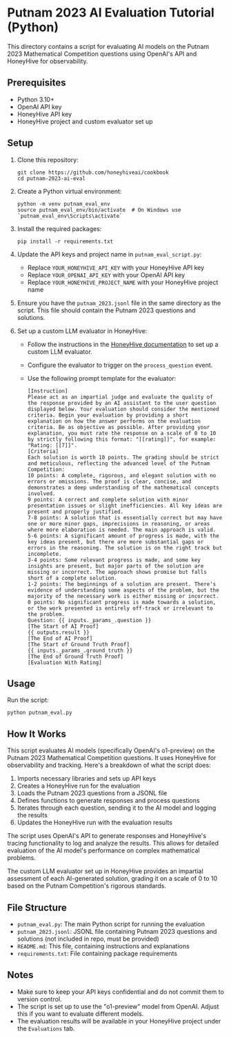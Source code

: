 # Putnam 2023 AI Evaluation Tutorial (Python)

This directory contains a script for evaluating AI models on the Putnam 2023 Mathematical Competition questions using OpenAI's API and HoneyHive for observability.

## Prerequisites

- Python 3.10+
- OpenAI API key
- HoneyHive API key
- HoneyHive project and custom evaluator set up

## Setup

1. Clone this repository:
   ```
   git clone https://github.com/honeyhiveai/cookbook
   cd putnam-2023-ai-eval
   ```

2. Create a Python virtual environment:
   ```
   python -m venv putnam_eval_env
   source putnam_eval_env/bin/activate  # On Windows use `putnam_eval_env\Scripts\activate`
   ```

3. Install the required packages:
   ```
   pip install -r requirements.txt
   ```

4. Update the API keys and project name in `putnam_eval_script.py`:
   - Replace `YOUR_HONEYHIVE_API_KEY` with your HoneyHive API key
   - Replace `YOUR_OPENAI_API_KEY` with your OpenAI API key
   - Replace `YOUR_HONEYHIVE_PROJECT_NAME` with your HoneyHive project name

5. Ensure you have the `putnam_2023.jsonl` file in the same directory as the script. This file should contain the Putnam 2023 questions and solutions.

6. Set up a custom LLM evaluator in HoneyHive:
   - Follow the instructions in the [HoneyHive documentation](https://docs.honeyhive.ai/evaluators/llm) to set up a custom LLM evaluator.
   - Configure the evaluator to trigger on the `process_question` event.
   - Use the following prompt template for the evaluator:

     ```
     [Instruction]
     Please act as an impartial judge and evaluate the quality of the response provided by an AI assistant to the user question displayed below. Your evaluation should consider the mentioned criteria. Begin your evaluation by providing a short explanation on how the answer performs on the evaluation criteria. Be as objective as possible. After providing your explanation, you must rate the response on a scale of 0 to 10 by strictly following this format: "[[rating]]", for example: "Rating: [[7]]".
     [Criteria]
     Each solution is worth 10 points. The grading should be strict and meticulous, reflecting the advanced level of the Putnam Competition:
     10 points: A complete, rigorous, and elegant solution with no errors or omissions. The proof is clear, concise, and demonstrates a deep understanding of the mathematical concepts involved.
     9 points: A correct and complete solution with minor presentation issues or slight inefficiencies. All key ideas are present and properly justified.
     7-8 points: A solution that is essentially correct but may have one or more minor gaps, imprecisions in reasoning, or areas where more elaboration is needed. The main approach is valid.
     5-6 points: A significant amount of progress is made, with the key ideas present, but there are more substantial gaps or errors in the reasoning. The solution is on the right track but incomplete.
     3-4 points: Some relevant progress is made, and some key insights are present, but major parts of the solution are missing or incorrect. The approach shows promise but falls short of a complete solution.
     1-2 points: The beginnings of a solution are present. There's evidence of understanding some aspects of the problem, but the majority of the necessary work is either missing or incorrect.
     0 points: No significant progress is made towards a solution, or the work presented is entirely off-track or irrelevant to the problem.
     Question: {{ inputs._params_.question }}
     [The Start of AI Proof]
     {{ outputs.result }}
     [The End of AI Proof]
     [The Start of Ground Truth Proof]
     {{ inputs._params_.ground_truth }}
     [The End of Ground Truth Proof]
     [Evaluation With Rating]
     ```

## Usage

Run the script:
```
python putnam_eval.py
```

## How It Works

This script evaluates AI models (specifically OpenAI's o1-preview) on the Putnam 2023 Mathematical Competition questions. It uses HoneyHive for observability and tracking. Here's a breakdown of what the script does:

1. Imports necessary libraries and sets up API keys
2. Creates a HoneyHive run for the evaluation
3. Loads the Putnam 2023 questions from a JSONL file
4. Defines functions to generate responses and process questions
5. Iterates through each question, sending it to the AI model and logging the results
6. Updates the HoneyHive run with the evaluation results

The script uses OpenAI's API to generate responses and HoneyHive's tracing functionality to log and analyze the results. This allows for detailed evaluation of the AI model's performance on complex mathematical problems.

The custom LLM evaluator set up in HoneyHive provides an impartial assessment of each AI-generated solution, grading it on a scale of 0 to 10 based on the Putnam Competition's rigorous standards.

## File Structure

- `putnam_eval.py`: The main Python script for running the evaluation
- `putnam_2023.jsonl`: JSONL file containing Putnam 2023 questions and solutions (not included in repo, must be provided)
- `README.md`: This file, containing instructions and explanations
- `requirements.txt`: File containing package requirements

## Notes

- Make sure to keep your API keys confidential and do not commit them to version control.
- The script is set up to use the "o1-preview" model from OpenAI. Adjust this if you want to evaluate different models.
- The evaluation results will be available in your HoneyHive project under the `Evaluations` tab.